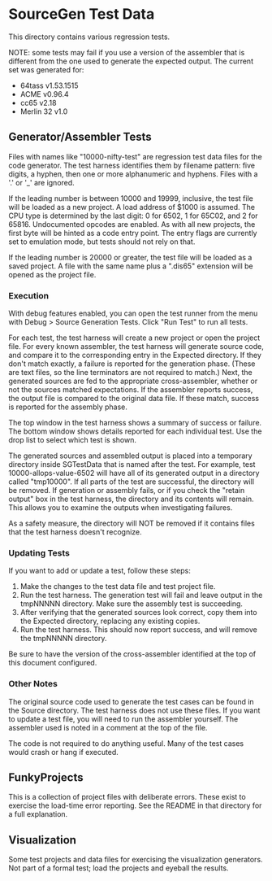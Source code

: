 # SourceGen Test Data #

This directory contains various regression tests.

NOTE: some tests may fail if you use a version of the assembler that is
different from the one used to generate the expected output.  The current
set was generated for:

 * 64tass v1.53.1515
 * ACME v0.96.4
 * cc65 v2.18
 * Merlin 32 v1.0


## Generator/Assembler Tests ##

Files with names like "10000-nifty-test" are regression test data files
for the code generator.  The test harness identifies them by filename
pattern: five digits, a hyphen, then one or more alphanumeric and
hyphens.  Files with a '.' or '_' are ignored.

If the leading number is between 10000 and 19999, inclusive, the test file
will be loaded as a new project.  A load address of $1000 is assumed.
The CPU type is determined by the last digit: 0 for 6502, 1 for 65C02,
and 2 for 65816.  Undocumented opcodes are enabled.  As with all new
projects, the first byte will be hinted as a code entry point.  The entry
flags are currently set to emulation mode, but tests should not rely on that.

If the leading number is 20000 or greater, the test file will be loaded as
a saved project.  A file with the same name plus a ".dis65" extension will
be opened as the project file.

### Execution ###

With debug features enabled, you can open the test runner from the menu
with Debug > Source Generation Tests.  Click "Run Test" to run all tests.

For each test, the test harness will create a new project or open the
project file.  For every known assembler, the test harness will generate
source code, and compare it to the corresponding entry in the Expected
directory.  If they don't match exactly, a failure is reported for the
generation phase.  (These are text files, so the line terminators are not
required to match.)  Next, the generated sources are fed to the appropriate
cross-assembler, whether or not the sources matched expectations.  If the
assembler reports success, the output file is compared to the original data
file.  If these match, success is reported for the assembly phase.

The top window in the test harness shows a summary of success or failure.
The bottom window shows details reported for each individual test.  Use
the drop list to select which test is shown.

The generated sources and assembled output is placed into a temporary
directory inside SGTestData that is named after the test.  For example,
test 10000-allops-value-6502 will have all of its generated output in a
directory called "tmp10000".  If all parts of the test are successful, the
directory will be removed.  If generation or assembly fails, or if you check
the "retain output" box in the test harness, the directory and its contents
will remain.  This allows you to examine the outputs when investigating
failures.

As a safety measure, the directory will NOT be removed if it contains files
that the test harness doesn't recognize.

### Updating Tests ###

If you want to add or update a test, follow these steps:

 1. Make the changes to the test data file and test project file.
 2. Run the test harness.  The generation test will fail and leave output in
    the tmpNNNNN directory.  Make sure the assembly test is succeeding.
 3. After verifying that the generated sources look correct, copy them
    into the Expected directory, replacing any existing copies.
 4. Run the test harness.  This should now report success, and will
    remove the tmpNNNNN directory.

Be sure to have the version of the cross-assembler identified at the top
of this document configured.


### Other Notes ###

The original source code used to generate the test cases can be found
in the Source directory.  The test harness does not use these files.  If
you want to update a test file, you will need to run the assembler
yourself.  The assembler used is noted in a comment at the top of the file.

The code is not required to do anything useful.  Many of the test cases
would crash or hang if executed.


## FunkyProjects ##

This is a collection of project files with deliberate errors.  These exist
to exercise the load-time error reporting.  See the README in that directory
for a full explanation.


## Visualization ##

Some test projects and data files for exercising the visualization generators.
Not part of a formal test; load the projects and eyeball the results.

